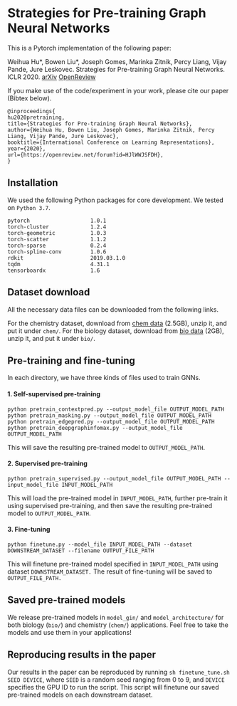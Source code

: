 # Strategies for Pre-training Graph Neural Networks

This is a Pytorch implementation of the following paper: 

Weihua Hu*, Bowen Liu*, Joseph Gomes, Marinka Zitnik, Percy Liang, Vijay Pande, Jure Leskovec. Strategies for Pre-training Graph Neural Networks. ICLR 2020.
[arXiv](https://arxiv.org/abs/1905.12265) [OpenReview](https://openreview.net/forum?id=HJlWWJSFDH) 

If you make use of the code/experiment in your work, please cite our paper (Bibtex below).

```
@inproceedings{
hu2020pretraining,
title={Strategies for Pre-training Graph Neural Networks},
author={Weihua Hu, Bowen Liu, Joseph Gomes, Marinka Zitnik, Percy Liang, Vijay Pande, Jure Leskovec},
booktitle={International Conference on Learning Representations},
year={2020},
url={https://openreview.net/forum?id=HJlWWJSFDH}, 
}
```

## Installation
We used the following Python packages for core development. We tested on `Python 3.7`.
```
pytorch                   1.0.1
torch-cluster             1.2.4              
torch-geometric           1.0.3
torch-scatter             1.1.2 
torch-sparse              0.2.4
torch-spline-conv         1.0.6
rdkit                     2019.03.1.0
tqdm                      4.31.1
tensorboardx              1.6
```

## Dataset download
All the necessary data files can be downloaded from the following links.

For the chemistry dataset, download from [chem data](http://snap.stanford.edu/gnn-pretrain/data/chem_dataset.zip) (2.5GB), unzip it, and put it under `chem/`.
For the biology dataset, download from [bio data](http://snap.stanford.edu/gnn-pretrain/data/bio_dataset.zip) (2GB), unzip it, and put it under `bio/`.

## Pre-training and fine-tuning
In each directory, we have three kinds of files used to train GNNs.

#### 1. Self-supervised pre-training
```
python pretrain_contextpred.py --output_model_file OUTPUT_MODEL_PATH
python pretrain_masking.py --output_model_file OUTPUT_MODEL_PATH
python pretrain_edgepred.py --output_model_file OUTPUT_MODEL_PATH
python pretrain_deepgraphinfomax.py --output_model_file OUTPUT_MODEL_PATH
```
This will save the resulting pre-trained model to `OUTPUT_MODEL_PATH`.

#### 2. Supervised pre-training
```
python pretrain_supervised.py --output_model_file OUTPUT_MODEL_PATH --input_model_file INPUT_MODEL_PATH
```
This will load the pre-trained model in `INPUT_MODEL_PATH`, further pre-train it using supervised pre-training, and then save the resulting pre-trained model to `OUTPUT_MODEL_PATH`.

#### 3. Fine-tuning
```
python finetune.py --model_file INPUT_MODEL_PATH --dataset DOWNSTREAM_DATASET --filename OUTPUT_FILE_PATH
```
This will finetune pre-trained model specified in `INPUT_MODEL_PATH` using dataset `DOWNSTREAM_DATASET.` The result of fine-tuning will be saved to `OUTPUT_FILE_PATH.`

## Saved pre-trained models
We release pre-trained models in `model_gin/` and `model_architecture/` for both biology (`bio/`) and chemistry (`chem/`) applications. Feel free to take the models and use them in your applications!

## Reproducing results in the paper
Our results in the paper can be reproduced by running `sh finetune_tune.sh SEED DEVICE`, where `SEED` is a random seed ranging from 0 to 9, and `DEVICE` specifies the GPU ID to run the script. This script will finetune our saved pre-trained models on each downstream dataset.

